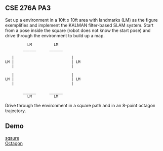 ## CSE 276A PA3
Set up a environment in a 10ft x 10ft area with landmarks (LM) as the figure exemplifies and implement the KALMAN filter-based SLAM system. Start from a pose inside the square (robot does not know the start pose) and drive through the environment to build up a map.
```
          LM          LM
        ______      ______

   |                          |       
LM |                          | LM
   |                          |

   |                          |       
LM |                          | LM
   |                          |
   
        ______      ______
          LM          LM
```

Drive through the environment in a square path and in an 8-point octagon trajectory.

## Demo
[sqaure](https://youtube.com/shorts/1ZZ9lWM6Y4g?si=1LMsSj_iFafo1PI5)\
[Octagon](https://youtu.be/qzQ_CbZuL54?si=Qf66jCWT8kVaIdi5)
